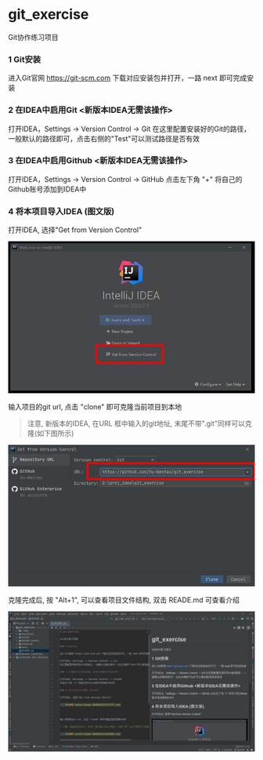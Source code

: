 # git_exercise

Git协作练习项目

### 1 Git安装

进入Git官网 https://git-scm.com 下载对应安装包并打开，一路 next 即可完成安装

### 2 在IDEA中启用Git  <新版本IDEA无需该操作>

打开IDEA，Settings -> Version Control -> Git
在这里配置安装好的Git的路径，一般默认的路径即可，点击右侧的"Test"可以测试路径是否有效

### 3 在IDEA中启用Github <新版本IDEA无需该操作>

打开IDEA，Settings -> Version Control -> GitHub
点击左下角 "+" 将自己的Github账号添加到IDEA中

### 4 将本项目导入IDEA (图文版)

打开IDEA, 选择"Get from Version Control"

![](README.assets/image-20201013222727477.png)



输入项目的git url, 点击 "clone" 即可克隆当前项目到本地

> 注意, 新版本的IDEA, 在URL 框中输入的git地址, 末尾不带".git"同样可以克隆(如下图所示)

![](README.assets/image-20201013224018882.png)

克隆完成后, 按 "Alt+1", 可以查看项目文件结构, 双击 READE.md 可查看介绍

![image-20201013232358860](README.assets/image-20201013232358860.png)






